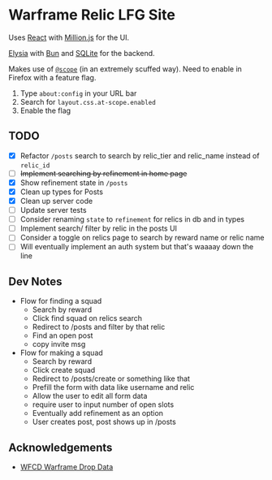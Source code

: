 # Warframe Relic LFG Site

Uses [React](https://react.dev/) with [Million.js](https://million.dev/) for the UI.

[Elysia](https://elysiajs.com) with [Bun](https://bun.sh) and [SQLite](https://bun.sh/docs/api/sqlite) for the backend.

Makes use of [`@scope`](https://developer.mozilla.org/en-US/docs/Web/CSS/@scope) (in an extremely scuffed way). Need to enable in Firefox with a feature flag.

1. Type `about:config` in your URL bar
2. Search for `layout.css.at-scope.enabled`
3. Enable the flag

## TODO

- [x] Refactor `/posts` search to search by relic_tier and relic_name instead of `relic_id`
- [ ] ~~Implement searching by refinement in home page~~
- [x] Show refinement state in `/posts`
- [x] Clean up types for Posts
- [x] Clean up server code
- [ ] Update server tests
- [ ] Consider renaming `state` to `refinement` for relics in db and in types
- [ ] Implement search/ filter by relic in the posts UI
- [ ] Consider a toggle on relics page to search by reward name or relic name
- [ ] Will eventually implement an auth system but that's waaaay down the line

## Dev Notes

- Flow for finding a squad
  - Search by reward
  - Click find squad on relics search
  - Redirect to /posts and filter by that relic
  - Find an open post
  - copy invite msg
- Flow for making a squad
  - Search by reward
  - Click create squad
  - Redirect to /posts/create or something like that
  - Prefill the form with data like username and relic
  - Allow the user to edit all form data
  - require user to input number of open slots
  - Eventually add refinement as an option
  - User creates post, post shows up in /posts

## Acknowledgements

- [WFCD Warframe Drop Data](https://github.com/WFCD/warframe-drop-data#api-endpoints)
